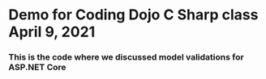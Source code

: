 # Demo for Coding Dojo C Sharp class April 9, 2021
### This is the code where we discussed model validations for ASP.NET Core